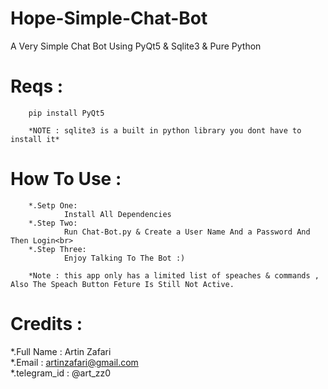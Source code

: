 # Hope-Simple-Chat-Bot


A Very Simple Chat Bot Using PyQt5 &amp; Sqlite3 &amp; Pure Python




# Reqs :
        pip install PyQt5
        
        *NOTE : sqlite3 is a built in python library you dont have to install it*


# How To Use :

        *.Setp One:
                Install All Dependencies
        *.Step Two:
                Run Chat-Bot.py & Create a User Name And a Password And Then Login<br>
        *.Step Three:
                Enjoy Talking To The Bot :)
       
        *Note : this app only has a limited list of speaches & commands , Also The Speach Button Feture Is Still Not Active.

# Credits :<br>
*.Full Name : Artin Zafari<br>
*.Email : artinzafari@gmail.com<br>
*.telegram_id : @art_zz0
